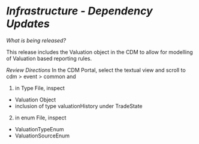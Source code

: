 # *Infrastructure - Dependency Updates*

_What is being released?_

This release includes the Valuation object in the CDM to allow for modelling of Valuation based reporting rules.

_Review Directions_
In the CDM Portal, select the textual view and scroll to cdm > event > common and 
1. in Type File, inspect

  - Valuation Object
  - inclusion of type valuationHistory under TradeState

2. in enum File, inspect
  - ValuationTypeEnum
  - ValuationSourceEnum
